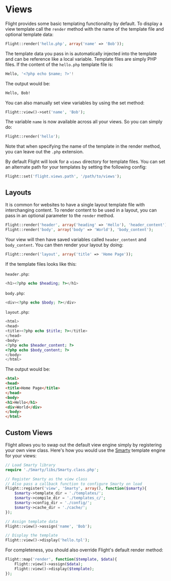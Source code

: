 # <a id="views"></a> Views

Flight provides some basic templating functionality by default. To display a view
template call the `render` method with the name of the template file and optional
template data:

``` php
Flight::render('hello.php', array('name' => 'Bob'));
```

The template data you pass in is automatically injected into the template and can
be reference like a local variable. Template files are simply PHP files. If the
content of the `hello.php` template file is:

``` php
Hello, '<?php echo $name; ?>'!
```

The output would be:

``` html
Hello, Bob!
```

You can also manually set view variables by using the set method:

``` php
Flight::view()->set('name', 'Bob');
```

The variable `name` is now available across all your views. So you can simply do:

``` php
Flight::render('hello');
```

Note that when specifying the name of the template in the render method, you can
leave out the `.php` extension.

By default Flight will look for a `views` directory for template files. You can
set an alternate path for your templates by setting the following config:

``` php
Flight::set('flight.views.path', '/path/to/views');
```

## Layouts

It is common for websites to have a single layout template file with interchanging
content. To render content to be used in a layout, you can pass in an optional
parameter to the `render` method.

``` php
Flight::render('header', array('heading' => 'Hello'), 'header_content');
Flight::render('body', array('body' => 'World'), 'body_content');
```

Your view will then have saved variables called `header_content` and `body_content`.
You can then render your layout by doing:

``` php
Flight::render('layout', array('title' => 'Home Page'));
```

If the template files looks like this:

`header.php`:

``` php
<h1><?php echo $heading; ?></h1>
```

`body.php`:

``` php
<div><?php echo $body; ?></div>
```

`layout.php`:

``` php
<html>
<head>
<title><?php echo $title; ?></title>
</head>
<body>
<?php echo $header_content; ?>
<?php echo $body_content; ?>
</body>
</html>
```

The output would be:

``` html
<html>
<head>
<title>Home Page</title>
</head>
<body>
<h1>Hello</h1>
<div>World</div>
</body>
</html>
```

## Custom Views

Flight allows you to swap out the default view engine simply by registering your
own view class. Here's how you would use the [Smarty](http://www.smarty.net/)
template engine for your views:

``` php
// Load Smarty library
require './Smarty/libs/Smarty.class.php';

// Register Smarty as the view class
// Also pass a callback function to configure Smarty on load
Flight::register('view', 'Smarty', array(), function($smarty){
    $smarty->template_dir = './templates/';
    $smarty->compile_dir = './templates_c/';
    $smarty->config_dir = './config/';
    $smarty->cache_dir = './cache/';
});

// Assign template data
Flight::view()->assign('name', 'Bob');

// Display the template
Flight::view()->display('hello.tpl');
```

For completeness, you should also override Flight's default render method:

``` php
Flight::map('render', function($template, $data){
    Flight::view()->assign($data);
    Flight::view()->display($template);
});
```